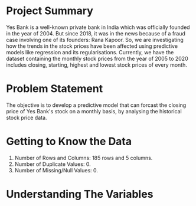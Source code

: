 <h1> Project Summary </h1>

Yes Bank is a well-known private bank in India which was officially founded in the year of 2004. But since 2018, it was in the news because of a fraud case involving one of its founders: Rana Kapoor. So, we are investigating how the trends in the stock prices have been affected using predictive models like regression and its regularisations. Currently, we have the dataset containing the monthly stock prices from the year of 2005 to 2020 includes closing, starting, highest and lowest stock prices of every month.


<h1> Problem Statement </h1>

The objective is to develop a predictive model that can forcast the closing price of Yes Bank's stock on a monthly basis, by analysing the historical stock price data.

<h1> Getting to Know the Data </h1>

1. Number of Rows and Columns: 185 rows and 5 columns.
2. Number of Duplicate Values: 0.
3. Number of Missing/Null Values: 0.


<h1> Understanding The Variables </h1>
